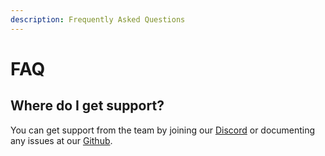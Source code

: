 ```yaml
---
description: Frequently Asked Questions
---
```


# FAQ

## Where do I get support?

You can get support from the team by joining our [Discord](https://discord.gg/rollupid) or documenting any issues at our [Github](https://github.com/kubelt/kubelt/issues).
